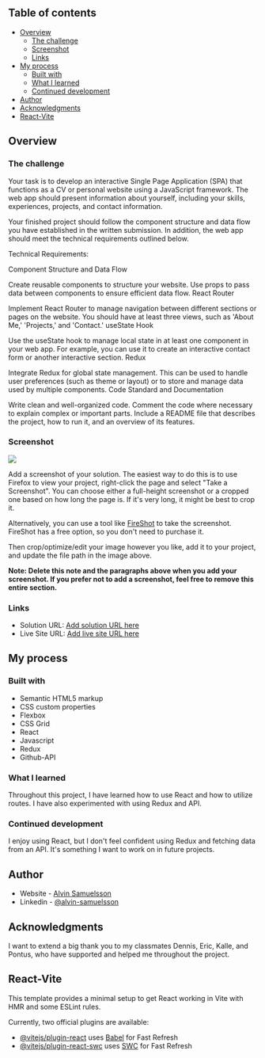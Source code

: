 ## Table of contents

-   [Overview](#overview)
    -   [The challenge](#the-challenge)
    -   [Screenshot](#screenshot)
    -   [Links](#links)
-   [My process](#my-process)
    -   [Built with](#built-with)
    -   [What I learned](#what-i-learned)
    -   [Continued development](#continued-development)
-   [Author](#author)
-   [Acknowledgments](#acknowledgments)
-   [React-Vite](#React-Vite)

## Overview

### The challenge

Your task is to develop an interactive Single Page Application (SPA) that functions as a CV or personal website using a JavaScript framework. The web app should present information about yourself, including your skills, experiences, projects, and contact information.

Your finished project should follow the component structure and data flow you have established in the written submission. In addition, the web app should meet the technical requirements outlined below.

Technical Requirements:

Component Structure and Data Flow

Create reusable components to structure your website.
Use props to pass data between components to ensure efficient data flow.
React Router

Implement React Router to manage navigation between different sections or pages on the website. You should have at least three views, such as 'About Me,' 'Projects,' and 'Contact.'
useState Hook

Use the useState hook to manage local state in at least one component in your web app. For example, you can use it to create an interactive contact form or another interactive section.
Redux

Integrate Redux for global state management. This can be used to handle user preferences (such as theme or layout) or to store and manage data used by multiple components.
Code Standard and Documentation

Write clean and well-organized code. Comment the code where necessary to explain complex or important parts.
Include a README file that describes the project, how to run it, and an overview of its features.

### Screenshot

![](./screenshot.jpg)

Add a screenshot of your solution. The easiest way to do this is to use Firefox to view your project, right-click the page and select "Take a Screenshot". You can choose either a full-height screenshot or a cropped one based on how long the page is. If it's very long, it might be best to crop it.

Alternatively, you can use a tool like [FireShot](https://getfireshot.com/) to take the screenshot. FireShot has a free option, so you don't need to purchase it.

Then crop/optimize/edit your image however you like, add it to your project, and update the file path in the image above.

**Note: Delete this note and the paragraphs above when you add your screenshot. If you prefer not to add a screenshot, feel free to remove this entire section.**

### Links

-   Solution URL: [Add solution URL here](https://your-solution-url.com)
-   Live Site URL: [Add live site URL here](https://your-live-site-url.com)

## My process

### Built with

-   Semantic HTML5 markup
-   CSS custom properties
-   Flexbox
-   CSS Grid
-   React
-   Javascript
-   Redux
-   Github-API

### What I learned

Throughout this project, I have learned how to use React and how to utilize routes. I have also experimented with using Redux and API.

### Continued development

I enjoy using React, but I don't feel confident using Redux and fetching data from an API. It's something I want to work on in future projects.

## Author

-   Website - [Alvin Samuelsson](https://www.your-site.com)
-   Linkedin - [@alvin-samuelsson](https://www.linkedin.com/in/alvin-samuelsson-7b07032a9/)

## Acknowledgments

I want to extend a big thank you to my classmates Dennis, Eric, Kalle, and Pontus, who have supported and helped me throughout the project.

## React-Vite

This template provides a minimal setup to get React working in Vite with HMR and some ESLint rules.

Currently, two official plugins are available:

-   [@vitejs/plugin-react](https://github.com/vitejs/vite-plugin-react/blob/main/packages/plugin-react/README.md) uses [Babel](https://babeljs.io/) for Fast Refresh
-   [@vitejs/plugin-react-swc](https://github.com/vitejs/vite-plugin-react-swc) uses [SWC](https://swc.rs/) for Fast Refresh
